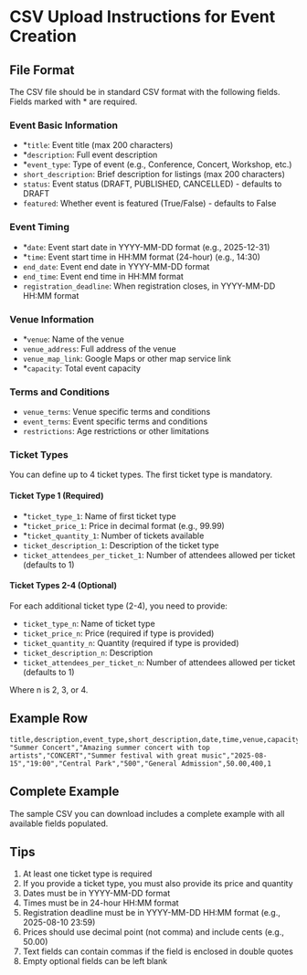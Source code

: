 # CSV Upload Instructions for Event Creation

## File Format
The CSV file should be in standard CSV format with the following fields. Fields marked with * are required.

### Event Basic Information
- *`title`: Event title (max 200 characters)
- *`description`: Full event description
- *`event_type`: Type of event (e.g., Conference, Concert, Workshop, etc.)
- `short_description`: Brief description for listings (max 200 characters)
- `status`: Event status (DRAFT, PUBLISHED, CANCELLED) - defaults to DRAFT
- `featured`: Whether event is featured (True/False) - defaults to False

### Event Timing
- *`date`: Event start date in YYYY-MM-DD format (e.g., 2025-12-31)
- *`time`: Event start time in HH:MM format (24-hour) (e.g., 14:30)
- `end_date`: Event end date in YYYY-MM-DD format
- `end_time`: Event end time in HH:MM format
- `registration_deadline`: When registration closes, in YYYY-MM-DD HH:MM format

### Venue Information
- *`venue`: Name of the venue
- `venue_address`: Full address of the venue
- `venue_map_link`: Google Maps or other map service link
- *`capacity`: Total event capacity

### Terms and Conditions
- `venue_terms`: Venue specific terms and conditions
- `event_terms`: Event specific terms and conditions
- `restrictions`: Age restrictions or other limitations

### Ticket Types
You can define up to 4 ticket types. The first ticket type is mandatory.

#### Ticket Type 1 (Required)
- *`ticket_type_1`: Name of first ticket type
- *`ticket_price_1`: Price in decimal format (e.g., 99.99)
- *`ticket_quantity_1`: Number of tickets available
- `ticket_description_1`: Description of the ticket type
- `ticket_attendees_per_ticket_1`: Number of attendees allowed per ticket (defaults to 1)

#### Ticket Types 2-4 (Optional)
For each additional ticket type (2-4), you need to provide:
- `ticket_type_n`: Name of ticket type
- `ticket_price_n`: Price (required if type is provided)
- `ticket_quantity_n`: Quantity (required if type is provided)
- `ticket_description_n`: Description
- `ticket_attendees_per_ticket_n`: Number of attendees allowed per ticket (defaults to 1)

Where n is 2, 3, or 4.

## Example Row
```csv
title,description,event_type,short_description,date,time,venue,capacity,ticket_type_1,ticket_price_1,ticket_quantity_1,ticket_attendees_per_ticket_1
"Summer Concert","Amazing summer concert with top artists","CONCERT","Summer festival with great music","2025-08-15","19:00","Central Park","500","General Admission",50.00,400,1
```

## Complete Example
The sample CSV you can download includes a complete example with all available fields populated.

## Tips
1. At least one ticket type is required
2. If you provide a ticket type, you must also provide its price and quantity
3. Dates must be in YYYY-MM-DD format
4. Times must be in 24-hour HH:MM format
5. Registration deadline must be in YYYY-MM-DD HH:MM format (e.g., 2025-08-10 23:59)
6. Prices should use decimal point (not comma) and include cents (e.g., 50.00)
7. Text fields can contain commas if the field is enclosed in double quotes
8. Empty optional fields can be left blank

